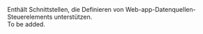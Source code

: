 <Namespace Name="Microsoft.Azure.Management.AppService.Fluent.WebAppSourceControl.Definition">
  <Docs>
    <summary>Enthält Schnittstellen, die Definieren von Web-app-Datenquellen-Steuerelements unterstützen.</summary> 
    <remarks>To be added.</remarks>
  </Docs>
</Namespace>
